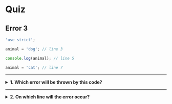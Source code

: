 # Quiz

## Error 3

```js
'use strict';

animal = 'dog'; // line 3

console.log(animal); // line 5

animal = 'cat'; // line 7
```

---

<details>
<summary><strong>1. Which error will be thrown by this code?</strong></summary>
<br>

<details>
<summary><em>A. SyntaxError</em></summary>
<br>

✖ Nope.

A _SyntaxError_ occurs with `let` when you try to declare the same variable more
than once.

In this snippet `animal` is only declared once, so that's not the problem.

</details>
<details>
<summary><em>B. ReferenceError</em></summary>
<br>

Yup! This is a _ReferenceError_ because you are trying to use the variable
`animal` while it was never declared in the program.

</details>

</details>

---

<details>
<summary><strong>2. On which line will the error occur?</strong></summary>
<br>

<details>
<summary><em>A. line 1</em></summary>
<br>

✖ Nope.

Line 1 is the `"use strict";` directive, it changes the way JS interprets your
code but it's not a _step_ in your program.

Errors will never occur on the `"use strict";` line.

</details>
<details>
<summary><em>B. line 3</em></summary>
<br>

✔ Correct!

On line 3 the `animal` is _assigned_, but `animal` is never _declared_. Reading a
variable before it is declared will cause a _ReferenceError_.

</details>
<details>
<summary><em>C. line 5</em></summary>
<br>

✖ Nope.

The error occurs earlier in the program so the program will never reach line 5.

</details>
<details>
<summary><em>D. line 7</em></summary>
<br>

✖ Nope.

The error occurs earlier in the program so the program will never reach line 7.

</details>

</details>
